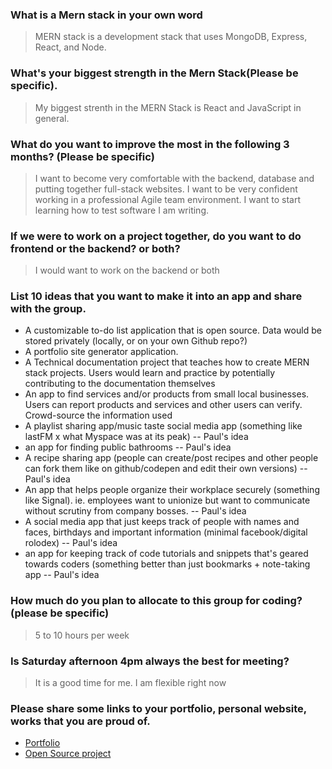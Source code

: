 ### What is a Mern stack in your own word
>MERN stack is a development stack that uses MongoDB, Express, React, and Node.

### What's your biggest strength in the Mern Stack(Please be specific). 
>My biggest strenth in the MERN Stack is React and JavaScript in general.  

### What do you want to improve the most in the following 3 months? (Please be specific)
>I want to become very comfortable with the backend, database and putting together full-stack websites.  I want to be very confident working in a professional Agile team environment.  I want to start learning how to test software I am writing.

### If we were to work on a project together, do you want to do frontend or the backend? or both?
> I would want to work on the backend or both

### List 10 ideas that you want to make it into an app and share with the group. 
 - A customizable to-do list application that is open source.  Data would be stored privately (locally, or on your own Github repo?)
 - A portfolio site generator application.  
 - A Technical documentation project that teaches how to create MERN stack projects.  Users would learn and practice by potentially contributing to the documentation themselves
 - An app to find services and/or products from small local businesses.  Users can report products and services and other users can verify.  Crowd-source the information used
 - A playlist sharing app/music taste social media app (something like lastFM x what Myspace was at its peak) -- Paul's idea
 - an app for finding public bathrooms -- Paul's idea
 - A recipe sharing app (people can create/post recipes and other people can fork them like on github/codepen and edit their own versions) -- Paul's idea
 - An app that helps people organize their workplace securely (something like Signal). ie. employees want to unionize but want to communicate without scrutiny from company bosses. -- Paul's idea
 - A social media app that just keeps track of people with names and faces, birthdays and important information (minimal facebook/digital rolodex) -- Paul's idea
 - an app for keeping track of code tutorials and snippets that's geared towards coders (something better than just bookmarks + note-taking app -- Paul's idea

### How much do you plan to allocate to this group for coding?(please be specific)
> 5 to 10 hours per week

### Is Saturday afternoon 4pm always the best for meeting?
> It is a good time for me.  I am flexible right now

### Please share some links to your portfolio, personal website, works that you are proud of. 
 - [Portfolio](https://gabester.tech)
 - [Open Source project]()